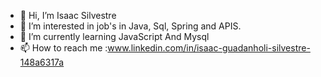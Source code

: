 - 👋 Hi, I’m Isaac Silvestre
- 👀 I’m interested in job's in Java, Sql, Spring and APIS.
- 🌱 I’m currently learning  JavaScript And Mysql
- 📫 How to reach me :www.linkedin.com/in/isaac-guadanholi-silvestre-148a6317a


<!---
ZaacSilver/ZaacSilver is a ✨ special ✨ repository because its `README.md` (this file) appears on your GitHub profile.
You can click the Preview link to take a look at your changes.
--->
